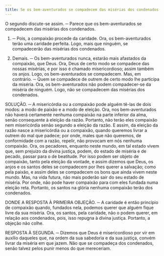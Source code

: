 ```yaml
---
title: Se os bem-aventurados se compadecem das misérias dos condenados
---
```


O segundo discute-se assim. ─ Parece que os bem-aventurados se compadecem das misérias dos condenados.  

1. ─ Pois, a compaixão procede da caridade. Ora, os bem-aventurados terão uma caridade perfeita. Logo, mais que ninguém, se compadecerão das misérias dos condenados.  

2. Demais. ─ Os bem-aventurados nunca, estarão mais afastados da compaixão, que Deus. Ora, Deus de certo modo se compadece das nossas misérias, e por isso é chamado misericordioso; assim também os anjos. Logo, os bem-aventurados se compadecem.  Mas, em contrário. ─ Quem se compadece de outrem de certo modo lhe participa da miséria. Ora, os bem-aventurados não podem compadecer-se da miséria de ninguém. Logo, não se compadecem das misérias dos condenados.  

SOLUÇÃO. ─ A misericórdia ou a compaixão pode alguém tê-las de dois modos: a modo de paixão e a modo de eleição. Ora, nos bem-aventurados não haverá certamente nenhuma compaixão na parte inferior da alma, senão consequente à eleição da razão. Portanto, não terão eles compaixão nem misericórdia senão segundo a eleição da razão. E assim, da eleição da razão nasce a misericórdia ou a compaixão, quando queremos livrar a outrem do mal que padece; por onde, males que não queremos, de conformidade com a razão, repelir, não provocam em nós nenhuma compaixão. Ora, os pecadores, enquanto neste mundo, em tal estado vivem que, sem prejuízo da divina justiça, podem, do estado de miséria e de pecado, passar para o de beatitude. Por isso podem ser objeto de compaixão, tanto pela eleição da vontade, e assim dizemos que Deus, os anjos e os santos deles se compadecem por lhes querer a salvação; como pela paixão, e assim deles se compadecem os bons que ainda vivem neste mundo. Mas, na vida futura, não mais poderão sair do seu estado de miséria. Por onde, não pode haver compaixão para com eles fundada numa eleição reta. Portanto, os santos na glória nenhuma compaixão terão dos condenados.  

DONDE A RESPOSTA À PRIMEIRA OBJEÇÃO. ─ A caridade é então princípio de compaixão quando, fundados nela, podemos querer que alguém fique livre da sua miséria. Ora, os santos, pela caridade, não o podem querer, em relação aos condenados, pois, isso repugna à divina justiça. Portanto, a objeção não colhe.  

RESPOSTA À SEGUNDA. ─ Dizemos que Deus é misericordioso por vir em auxílio daqueles que, na ordem da sua sabedoria e da sua justiça, convém livrar da miséria em que jazem. Não que se compadeça dos condenados, senão talvez pelos punir menos do que mereceriam.